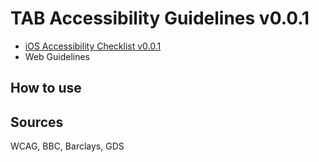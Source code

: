 # TAB Accessibility Guidelines v0.0.1

* [iOS Accessibility Checklist v0.0.1](./ios.md)
* Web Guidelines

## How to use

## Sources

WCAG, BBC, Barclays, GDS